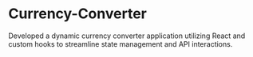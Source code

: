 # Currency-Converter
Developed a dynamic currency converter application utilizing React and custom hooks to streamline state management and API interactions.
